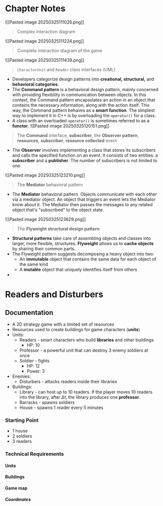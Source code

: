 # Chapter Notes


![[Pasted image 20250325111026.png]]
> Complex interaction diagram

![[Pasted image 20250325111224.png]]
> Complete interaction diagram of the game

![[Pasted image 20250325111439.png]]
> `CharacterUnit` and `Reader` class interfaces (UML)

- Developers categorize design patterns into **creational, structural,** and **behavioral categories**. 
- The **Command pattern** is a behavioral design pattern, mainly concerned with providing flexibility in communication between objects. In this context, the Command pattern encapsulates an action in an object that contains the necessary information, along with the action itself. This way, the Command pattern behaves as a **smart function**. The simplest way to implement it in C++ is by overloading the `operator()` for a class.
- A class with an overloaded `operator()` is sometimes referred to as a **functor**. 
![[Pasted image 20250325120151.png]]
> The **Command** interface, **subscriber**, the **Observer pattern**, **resources**, **subscriber**, **resource collected** event

- The **Observer** involves implementing a class that stores its subscribers and calls the specified function on an event. It consists of two entities: a **subscriber** and a **publisher**. The number of subscribers is not limited to one.

![[Pasted image 20250325123210.png]]
> The **Mediator** behavioral pattern

- The **Mediator** behavioral pattern. Objects communicate with each other via a mediator object. An object that triggers an event lets the Mediator know about it. The Mediator then passes the messages to any related object that's "subscribed" to the object state.

![[Pasted image 20250325123629.png]]
> The **Flyweight structural design pattern**

- **Structural patterns** take care of assembling objects and classes into larger, more flexible, structures. **Flyweight** allows us to **cache objects** by sharing their common parts.
- The Flyweight pattern suggests decomposing a heavy object into two:
	- An **immutable** object that contains the same data for each object of the same kind
	- A **mutable** object that uniquely identifies itself from others
- 




# Readers and Disturbers 
## Documentation
- A 2D strategy game with a limited set of resources
- Resources used to create buildings for game characters (**units**)
- Units:
	- Readers - smart characters who build **libraries** and other buildings
		- HP: 10
	- Professor - a powerful unit that can destroy 3 enemy soldiers at once
	- Soldier - fights
		- HP: 12
		- Power: 3
- Enemies:
	- Disturbers - attacks readers inside their libraries
- Buildings:
	- Library - can host up to 10 readers. If the player moves 10 readers into the library, after $\Delta t$, the library produces one **professor**.
	- Barracks - spawns soldiers
	- House - spawns 1 reader every 5 minutes
### Starting Point
- 1 house
- 2 soldiers
- 3 readers
### Technical Requirements
#### Units

#### Buildings

#### Game map
##### Coordinates
